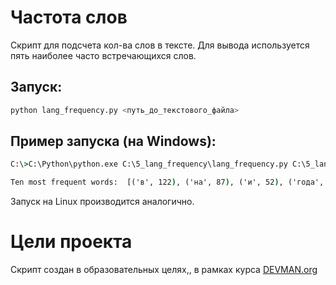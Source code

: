 # Частота слов

Скрипт для подсчета кол-ва слов в тексте. Для вывода используется пять наиболее часто встречающихся слов.

## Запуск:
```bash
python lang_frequency.py <путь_до_текстового_файла>
```

## Пример запуска (на Windows):
```cmd
C:\>C:\Python\python.exe C:\5_lang_frequency\lang_frequency.py C:\5_lang_frequency\test2.txt

Ten most frequent words:  [('в', 122), ('на', 87), ('и', 52), ('года', 49), ('группы', 34), ('альбом', 33), ('не', 28), ('альбома', 25), ('с', 25), ('группа', 22)]
```


Запуск на Linux производится аналогично.

# Цели проекта

Скрипт создан в образовательных целях,, в рамках курса [DEVMAN.org](https://devman.org)

